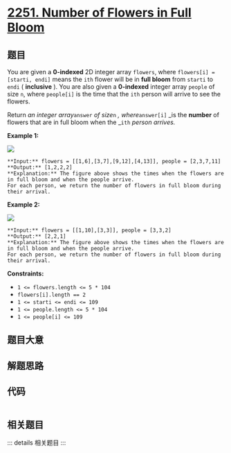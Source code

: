 # [2251. Number of Flowers in Full Bloom](https://leetcode.com/problems/number-of-flowers-in-full-bloom)

## 题目

You are given a **0-indexed** 2D integer array `flowers`, where `flowers[i] =
[starti, endi]` means the `ith` flower will be in **full bloom** from `starti`
to `endi` ( **inclusive** ). You are also given a **0-indexed** integer array
`people` of size `n`, where `people[i]` is the time that the `ith` person will
arrive to see the flowers.

Return _an integer array_`answer` _of size_`n` _, where_`answer[i]` _is the
**number** of flowers that are in full bloom when the _`ith` _person arrives._



**Example 1:**

![](https://assets.leetcode.com/uploads/2022/03/02/ex1new.jpg)

    
    
    **Input:** flowers = [[1,6],[3,7],[9,12],[4,13]], people = [2,3,7,11]
    **Output:** [1,2,2,2]
    **Explanation:** The figure above shows the times when the flowers are in full bloom and when the people arrive.
    For each person, we return the number of flowers in full bloom during their arrival.
    

**Example 2:**

![](https://assets.leetcode.com/uploads/2022/03/02/ex2new.jpg)

    
    
    **Input:** flowers = [[1,10],[3,3]], people = [3,3,2]
    **Output:** [2,2,1]
    **Explanation:** The figure above shows the times when the flowers are in full bloom and when the people arrive.
    For each person, we return the number of flowers in full bloom during their arrival.
    



**Constraints:**

  * `1 <= flowers.length <= 5 * 104`
  * `flowers[i].length == 2`
  * `1 <= starti <= endi <= 109`
  * `1 <= people.length <= 5 * 104`
  * `1 <= people[i] <= 109`


## 题目大意

## 解题思路

## 代码

```javascript

```

## 相关题目

::: details 相关题目
:::

